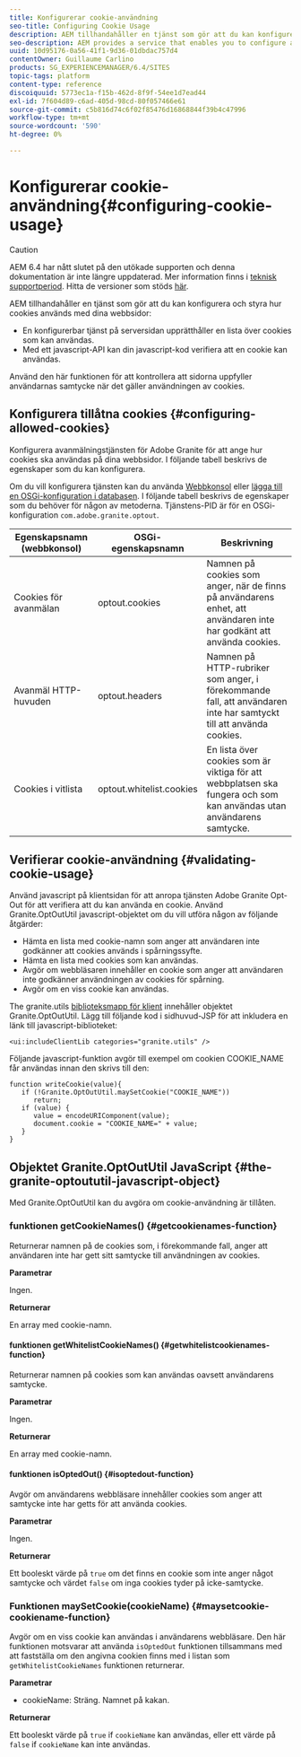 ```yaml
---
title: Konfigurerar cookie-användning
seo-title: Configuring Cookie Usage
description: AEM tillhandahåller en tjänst som gör att du kan konfigurera och styra hur cookies används på dina webbsidor
seo-description: AEM provides a service that enables you to configure and control how cookies are used with your web pages
uuid: 10d95176-0a56-41f1-9d36-01dbdac757d4
contentOwner: Guillaume Carlino
products: SG_EXPERIENCEMANAGER/6.4/SITES
topic-tags: platform
content-type: reference
discoiquuid: 5773ec1a-f15b-462d-8f9f-54ee1d7ead44
exl-id: 7f604d89-c6ad-405d-98cd-80f057466e61
source-git-commit: c5b816d74c6f02f85476d16868844f39b4c47996
workflow-type: tm+mt
source-wordcount: '590'
ht-degree: 0%

---
```


# Konfigurerar cookie-användning{#configuring-cookie-usage}

>[!CAUTION]
>
>AEM 6.4 har nått slutet på den utökade supporten och denna dokumentation är inte längre uppdaterad. Mer information finns i [teknisk supportperiod](https://helpx.adobe.com/support/programs/eol-matrix.html). Hitta de versioner som stöds [här](https://experienceleague.adobe.com/docs/).

AEM tillhandahåller en tjänst som gör att du kan konfigurera och styra hur cookies används med dina webbsidor:

* En konfigurerbar tjänst på serversidan upprätthåller en lista över cookies som kan användas.
* Med ett javascript-API kan din javascript-kod verifiera att en cookie kan användas.

Använd den här funktionen för att kontrollera att sidorna uppfyller användarnas samtycke när det gäller användningen av cookies.

## Konfigurera tillåtna cookies {#configuring-allowed-cookies}

Konfigurera avanmälningstjänsten för Adobe Granite för att ange hur cookies ska användas på dina webbsidor. I följande tabell beskrivs de egenskaper som du kan konfigurera.

Om du vill konfigurera tjänsten kan du använda [Webbkonsol](/help/sites-deploying/configuring-osgi.md#osgi-configuration-with-the-web-console) eller [lägga till en OSGi-konfiguration i databasen](/help/sites-deploying/configuring-osgi.md#adding-a-new-configuration-to-the-repository). I följande tabell beskrivs de egenskaper som du behöver för någon av metoderna. Tjänstens-PID är för en OSGi-konfiguration `com.adobe.granite.optout`.

| Egenskapsnamn (webbkonsol) | OSGi-egenskapsnamn | Beskrivning |
|---|---|---|
| Cookies för avanmälan | optout.cookies | Namnen på cookies som anger, när de finns på användarens enhet, att användaren inte har godkänt att använda cookies. |
| Avanmäl HTTP-huvuden | optout.headers | Namnen på HTTP-rubriker som anger, i förekommande fall, att användaren inte har samtyckt till att använda cookies. |
| Cookies i vitlista | optout.whitelist.cookies | En lista över cookies som är viktiga för att webbplatsen ska fungera och som kan användas utan användarens samtycke. |

## Verifierar cookie-användning {#validating-cookie-usage}

Använd javascript på klientsidan för att anropa tjänsten Adobe Granite Opt-Out för att verifiera att du kan använda en cookie. Använd Granite.OptOutUtil javascript-objektet om du vill utföra någon av följande åtgärder:

* Hämta en lista med cookie-namn som anger att användaren inte godkänner att cookies används i spårningssyfte.
* Hämta en lista med cookies som kan användas.
* Avgör om webbläsaren innehåller en cookie som anger att användaren inte godkänner användningen av cookies för spårning.
* Avgör om en viss cookie kan användas.

The granite.utils [biblioteksmapp för klient](/help/sites-developing/clientlibs.md#referencing-client-side-libraries) innehåller objektet Granite.OptOutUtil. Lägg till följande kod i sidhuvud-JSP för att inkludera en länk till javascript-biblioteket:

`<ui:includeClientLib categories="granite.utils" />`

Följande javascript-funktion avgör till exempel om cookien COOKIE_NAME får användas innan den skrivs till den:

```
function writeCookie(value){
   if (!Granite.OptOutUtil.maySetCookie("COOKIE_NAME")) 
      return;
   if (value) {
      value = encodeURIComponent(value);
      document.cookie = "COOKIE_NAME=" + value; 
   }
}
```

## Objektet Granite.OptOutUtil JavaScript {#the-granite-optoututil-javascript-object}

Med Granite.OptOutUtil kan du avgöra om cookie-användning är tillåten.

### funktionen getCookieNames() {#getcookienames-function}

Returnerar namnen på de cookies som, i förekommande fall, anger att användaren inte har gett sitt samtycke till användningen av cookies.

**Parametrar**

Ingen.

**Returnerar**

En array med cookie-namn.

#### funktionen getWhitelistCookieNames() {#getwhitelistcookienames-function}

Returnerar namnen på cookies som kan användas oavsett användarens samtycke.

**Parametrar**

Ingen.

**Returnerar**

En array med cookie-namn.

#### funktionen isOptedOut() {#isoptedout-function}

Avgör om användarens webbläsare innehåller cookies som anger att samtycke inte har getts för att använda cookies.

**Parametrar**

Ingen.

**Returnerar**

Ett booleskt värde på `true` om det finns en cookie som inte anger något samtycke och värdet `false` om inga cookies tyder på icke-samtycke.

### Funktionen maySetCookie(cookieName) {#maysetcookie-cookiename-function}

Avgör om en viss cookie kan användas i användarens webbläsare. Den här funktionen motsvarar att använda `isOptedOut` funktionen tillsammans med att fastställa om den angivna cookien finns med i listan som `getWhitelistCookieNames` funktionen returnerar.

**Parametrar**

* cookieName: Sträng. Namnet på kakan.

**Returnerar**

Ett booleskt värde på `true` if `cookieName` kan användas, eller ett värde på `false` if `cookieName` kan inte användas.
